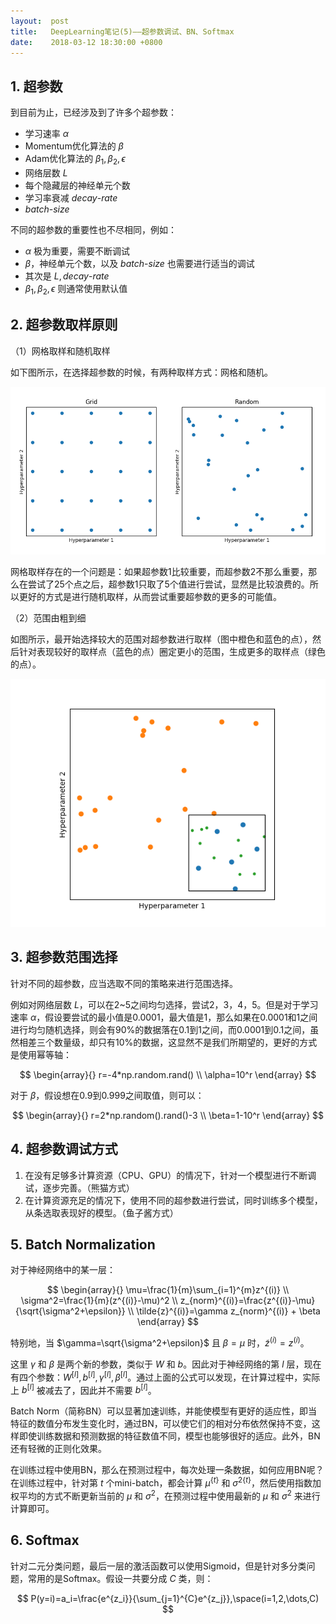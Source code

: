 ```yaml
---
layout:  post
title:   DeepLearning笔记(5)——超参数调试、BN、Softmax
date:    2018-03-12 18:30:00 +0800
---
```


## 1. 超参数

到目前为止，已经涉及到了许多个超参数：

- 学习速率 $\alpha$
- Momentum优化算法的 $\beta$
- Adam优化算法的 $\beta_1,\beta_2,\epsilon$
- 网络层数 $L$
- 每个隐藏层的神经单元个数
- 学习率衰减 $decay\text{-}rate$
- $batch\text{-}size$

不同的超参数的重要性也不尽相同，例如：

- $\alpha$ 极为重要，需要不断调试
- $\beta$，神经单元个数，以及 $batch\text{-}size$ 也需要进行适当的调试
- 其次是 $L,decay\text{-}rate$
- $\beta_1,\beta_2,\epsilon$ 则通常使用默认值

## 2. 超参数取样原则

（1）网格取样和随机取样

如下图所示，在选择超参数的时候，有两种取样方式：网格和随机。

![](./img/2018/03/12/5-1.png)

网格取样存在的一个问题是：如果超参数1比较重要，而超参数2不那么重要，那么在尝试了25个点之后，超参数1只取了5个值进行尝试，显然是比较浪费的。所以更好的方式是进行随机取样，从而尝试重要超参数的更多的可能值。

（2）范围由粗到细

如图所示，最开始选择较大的范围对超参数进行取样（图中橙色和蓝色的点），然后针对表现较好的取样点（蓝色的点）圈定更小的范围，生成更多的取样点（绿色的点）。

![](./img/2018/03/12/5-2.png)

## 3. 超参数范围选择

针对不同的超参数，应当选取不同的策略来进行范围选择。

例如对网络层数 $L$，可以在2~5之间均匀选择，尝试2，3，4，5。但是对于学习速率 $\alpha$，假设要尝试的最小值是0.0001，最大值是1，那么如果在0.0001和1之间进行均匀随机选择，则会有90%的数据落在0.1到1之间，而0.0001到0.1之间，虽然相差三个数量级，却只有10%的数据，这显然不是我们所期望的，更好的方式是使用幂等轴：

$$
\begin{array}{}
r=-4*np.random.rand() \\
\alpha=10^r
\end{array}
$$

对于 $\beta$，假设想在0.9到0.999之间取值，则可以：

$$
\begin{array}{}
r=2*np.random().rand()-3 \\
\beta=1-10^r
\end{array}
$$

## 4. 超参数调试方式

1. 在没有足够多计算资源（CPU、GPU）的情况下，针对一个模型进行不断调试，逐步完善。（熊猫方式）
2. 在计算资源充足的情况下，使用不同的超参数进行尝试，同时训练多个模型，从条选取表现好的模型。（鱼子酱方式）

## 5. Batch Normalization

对于神经网络中的某一层：

$$
\begin{array}{}
\mu=\frac{1}{m}\sum_{i=1}^{m}z^{(i)} \\
\sigma^2=\frac{1}{m}(z^{(i)}-\mu)^2 \\
z_{norm}^{(i)}=\frac{z^{(i)}-\mu}{\sqrt{\sigma^2+\epsilon}} \\
\tilde{z}^{(i)}=\gamma z_{norm}^{(i)} + \beta
\end{array}
$$

特别地，当 $\gamma=\sqrt{\sigma^2+\epsilon}$ 且 $\beta=\mu$ 时，$\tilde{z}^{(i)}=z^{(i)}$。

这里 $\gamma$ 和 $\beta$ 是两个新的参数，类似于 $W$ 和 $b$。因此对于神经网络的第 $l$ 层，现在有四个参数：$W^{[l]},b^{[l]},\gamma^{[l]},\beta^{[l]}$。通过上面的公式可以发现，在计算过程中，实际上 $b^{[l]}$ 被减去了，因此并不需要 $b^{[l]}$。

Batch Norm（简称BN）可以显著加速训练，并能使模型有更好的适应性，即当特征的数值分布发生变化时，通过BN，可以使它们的相对分布依然保持不变，这样即使训练数据和预测数据的特征数值不同，模型也能够很好的适应。此外，BN还有轻微的正则化效果。

在训练过程中使用BN，那么在预测过程中，每次处理一条数据，如何应用BN呢？在训练过程中，针对第 $t$ 个mini-batch，都会计算 $\mu^{\{t\}}$ 和 ${\sigma^2}^{\{t\}}$，然后使用指数加权平均的方式不断更新当前的 $\mu$ 和 $\sigma^2$，在预测过程中使用最新的 $\mu$ 和 $\sigma^2$ 来进行计算即可。

## 6. Softmax

针对二元分类问题，最后一层的激活函数可以使用Sigmoid，但是针对多分类问题，常用的是Softmax。假设一共要分成 $C$ 类，则：

$$
P(y=i)=a_i=\frac{e^{z_i}}{\sum_{j=1}^{C}e^{z_j}},\space(i=1,2,\dots,C)
$$
